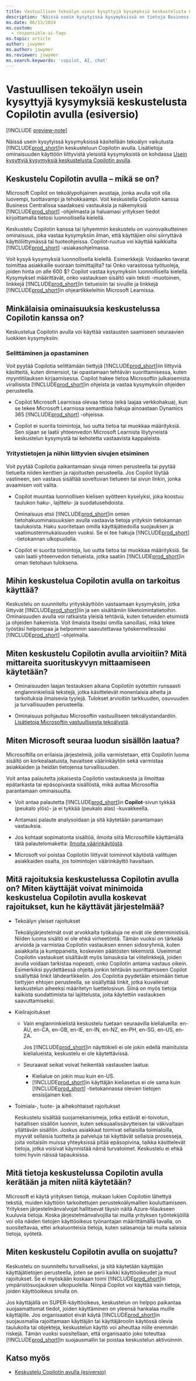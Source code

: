 ```yaml
---
title: Vastuullisen tekoälyn usein kysyttyjä kysymyksiä keskustelusta Copilotin avulla (esiversio)
description: 'Näissä usein kysytyissä kysymyksissä on tietoja Business Centralin keskustelussa Copilotin avulla. Niissä käsitellään tärkeitä huomioitavia ja niissä on tietoja siitä, miten tekoälyä käytetään sekä miten sitä on testattu ja arvioitu. Lisäksi käsitellään mahdollisia rajoituksia.'
ms.date: 06/13/2024
ms.custom:
  - responsible-ai-faqs
ms.topic: article
author: jswymer
ms.author: jswymer
ms.reviewer: jswymer
ms.search.keywords: 'copilot, AI, chat'
---
```

# Vastuullisen tekoälyn usein kysyttyjä kysymyksiä keskustelusta Copilotin avulla (esiversio)

[!INCLUDE [preview-note](~/../shared-content/shared/preview-includes/production-ready-preview-dynamics365.md)]

Näissä usein kysytyissä kysymyksissä käsitellään tekoälyn vaikutusta [!INCLUDE[prod_short](includes/prod_short.md)]in keskusteluun Copilotin avulla. Lisätietoja ominaisuuden käyttöön liittyvistä yleisistä kysymyksistä on kohdassa [Usein kysyttyjä kysymyksiä keskustelusta Copilotin avulla](chat-with-copilot-faq.md).

## Keskustelu Copilotin avulla – mikä se on?

Microsoft Copilot on tekoälypohjainen avustaja, jonka avulla voit olla luovempi, tuottavampi ja tehokkaampi. Voit keskustella Copilotin kanssa Business Centralissa saadaksesi vastauksia ja näkemyksiä [!INCLUDE[prod_short](includes/prod_short.md)] -ohjelmasta ja haluamasi yrityksen tiedot kirjoittamalla tietosi luonnollisella kielellä.

Keskustelu Copilotin kanssa tai lyhyemmin keskustelu on vuorovaikutteinen ominaisuus, joka vastaa kysymyksiin ilman, että käyttäjien olisi siirryttävä käyttöliittymässä tai tuoteohjeissa. Copilot-ruutua voi käyttää kaikkialta [!INCLUDE[prod_short](includes/prod_short.md)] -asiakasohjelmassa.

Voit kysyä kysymyksiä luonnollisella kielellä. Esimerkkejä: Voidaanko tavarat toimittaa asiakkaille suoraan toimittajilta? tai Onko varastossa työtuoleja, joiden hinta on alle 600 $? Copilot vastaa kysymyksiin luonnollisella kielellä. Kysymykset määrittävät, onko vastauksen sisältö vain teksti -muotoinen, linkkejä [!INCLUDE[prod_short](includes/prod_short.md)]in tietueisiin tai sivuille ja linkkejä [!INCLUDE[prod_short](includes/prod_short.md)]in ohjeartikkeleihin Microsoft Learnissa.

## Minkälaisia ominaisuuksia keskustelussa Copilotin kanssa on?

Keskustelua Copilotin avulla voi käyttää vastausten saamiseen seuraavien luokkien kysymyksiin:

### Selittäminen ja opastaminen

Voit pyytää Copilotia selittämään tiettyjä [!INCLUDE[prod_short](includes/prod_short.md)]iin liittyviä käsitteitä, kuten dimensiot, tai opastamaan tehtävän suorittamisessa, kuten myyntitilauksen kirjaamisessa. Copilot hakee tietoa Microsoftin julkaisemista virallisista [!INCLUDE[prod_short](includes/prod_short.md)]in ohjeista ja vastaa kysymyksiin ohjeiden perusteella.

- Copilot Microsoft Learnissa olevaa tietoa (eikä laajaa verkkohakua), kun se tekee Microsoft Learnissa semanttisia hakuja ainoastaan Dynamics 365 [!INCLUDE[prod_short](includes/prod_short.md)] -ohjeissa.

- Copilot ei suorita toimintoja, luo uutta tietoa tai muokkaa määrityksiä. Sen sijaan se laatii yhteenvedon Microsoft Learnista löytyneistä keskustelun kysymystä tai kehotetta vastaavista kappaleista.

### Yritystietojen ja niihin liittyvien sivujen etsiminen

Voit pyytää Copilotia paikantamaan sivuja nimen perusteella tai pyytää tietueita niiden kenttien ja rajoitusten perusteella. Jos Copilot löytää vastineen, sen vastaus sisältää soveltuvan tietueen tai sivun linkin, jonka avaamisen voit valita.

- Copilot muuntaa luonnollisen kielisen syötteen kyselyksi, joka koostuu taulukon haku-, lajittelu- ja suodatusehdoista.

  Ominaisuus etsii [!INCLUDE[prod_short](includes/prod_short.md)]in omien tietohakuominaisuuksien avulla vastaavia tietoja yrityksin tietokannan taulukoista. Haku suoritetaan omilla käyttäjätiedoilla suojauksen ja vaatimustenmukaisuuden vuoksi. Se ei tee hakuja [!INCLUDE[prod_short](includes/prod_short.md)] -tietokannan ulkopuolella.

- Copilot ei suorita toimintoja, luo uutta tietoa tai muokkaa määrityksiä. Se vain laatii yhteenvedon tietueista, jotka saatiin [!INCLUDE[prod_short](includes/prod_short.md)]in oman tietohaun tuloksena. 

## Mihin keskustelua Copilotin avulla on tarkoitus käyttää?

Keskustelu on suunniteltu yrityskäyttöön vastaamaan kysymyksiin, jotka liittyvät [!INCLUDE[prod_short](includes/prod_short.md)]iin ja sen sisältämiin liiketoimintatietoihin. Ominaisuuden avulla voi ratkaista yleisiä tehtäviä, kuten tietueiden etsimistä ja ohjeiden hakemista. Voit ilmaista itseäsi omilla sanoillasi, mikä tekee työstäsi helpompaa ja helpommin saavutettavaa työskennellessäsi [!INCLUDE[prod_short](includes/prod_short.md)] -ohjelmalla.

## Miten keskustelu Copilotin avulla arvioitiin? Mitä mittareita suorituskyvyn mittaamiseen käytetään?

- Ominaisuuden laajan testauksen aikana Copilotiin syötettiin runsaasti englanninkielisiä tekstejä, jotka käsittelevät monenlaisia aiheita ja tarkoituksia ilmaisevia tyylejä. Tulokset arvioitiin tarkkuuden, osuvuuden ja turvallisuuden perusteella.
  
- Ominaisuus pohjautuu Microsoftin vastuulliseen tekoälystandardiin. [Lisätietoja Microsoftin vastuullisesta tekoälystä](https://aka.ms/RAI).

## Miten Microsoft seuraa luodun sisällön laatua?

Microsoftilla on erilaisia järjestelmiä, joilla varmistetaan, että Copilotin luoma sisältö on korkealaatuista, havaitsee väärinkäytön sekä varmistaa asiakkaiden ja heidän tietojensa turvallisuuden.

Voit antaa palautetta jokaisesta Copilotin vastauksesta ja ilmoittaa epätarkasta tai epäsopivasta sisällöstä, mikä auttaa Microsoftia parantamaan ominaisuutta. 

- Voit antaa palautetta [!INCLUDE[prod_short](includes/prod_short.md)]in **Copilot**-sivun tykkää (peukalo ylös)- ja ei tykkää (peukalo alas) -kuvakkeella.
  
- Antamasi palaute analysoidaan ja sitä käytetään parantamaan vastauksia.
  
- Jos kohtaat sopimatonta sisältöä, ilmoita siitä Microsoftille käyttämällä tätä palautelomaketta: [Ilmoita väärinkäytöstä](https://go.microsoft.com/fwlink/?linkid=2249810).
  
- Microsoft voi poistaa Copilotiin liittyvät toiminnot käytöstä valittujen asiakkaiden osalta, jos toimintojen väärinkäyttö havaitaan.

## Mitä rajoituksia keskustelussa Copilotin avulla on? Miten käyttäjät voivat minimoida keskustelua Copilotin avulla koskevat rajoitukset, kun he käyttävät järjestelmää?

- Tekoälyn yleiset rajoitukset

  Tekoälyjärjestelmät ovat arvokkaita työkaluja ne eivät ole deterministisiä. Niiden luoma sisältö ei ole ehkä virheetöntä. Tämän vuoksi on tärkeää arvioida ja varmistaa Copilotin vastauksen ennen sidosryhmiä, kuten asiakkaita ja kumppaneita, koskevien päätösten tekemistä. Useimmat Copilotin vastaukset sisältävät myös lainauksia tai viitelinkkejä, joiden avulla voidaan tarkistaa nopeasti, onko Copilotin antama vastaus oikein. Esimerkiksi pyydettäessä ohjeita jonkin tehtävän suorittamiseen Copilot sisällyttää linkit lähdeartikkeliin. Jos Copilotia pyydetään etsimään tietue tiettyjen ehtojen perusteella, se sisällyttää linkit, jotka kuvailevat keskustelun aiheeksi määritetyn luettelosivun. Siinä on myös tietoja kaikista suodattimista tai lajittelusta, joita käytettiin vastauksen saavuttamiseksi.

- Kielirajoitukset

  - Vain englanninkielistä keskustelu tuetaan seuraavilla kielialueilla: en-AU, en-CA, en-GB, en-IE, en-IN, en-NZ, en-PH, en-SG, en-US, en-ZA.

    Jos [!INCLUDE[prod_short](includes/prod_short.md)]in näyttökieli ei ole jokin edellä mainituista kielialueista, keskustelu ei ole käytettävissä.

  - Seuraavat seikat voivat heikentää vastausten laatua:
    - Kielialue on jokin muu kuin en-US.
    - [!INCLUDE[prod_short](includes/prod_short.md)]in käyttäjän kieliasetus ei ole sama kuin [!INCLUDE[prod_short](includes/prod_short.md)] -tietokannassa olevien tietojen ensisijainen kieli.

- Toimiala-, tuote- ja aihekohtaiset rajoitukset

   Keskustelu sisältää suojamekanismeja, jotka estävät ei-toivotun, haitallisen sisällön luonnin, kuten seksuaalissävytteisen tai väkivaltaan yllättävän sisällön. Joskus asiakkaat toimivat sellaisilla toimialoilla, myyvät sellaisia tuotteita ja palveluja tai käyttävät sellaisia prosesseja, joita voitaisiin muissa yhteyksissä pitää epäsopivina, taikka käsittelevät tietoja, jotka voisivat käynnistää nämä turvatoimet. Keskustelu ei ehkä toimi hyvin näissä tapauksissa.

<!--## What operational factors and settings allow for effective and responsible use of the feature?-->

## Mitä tietoja keskustelussa Copilotin avulla kerätään ja miten niitä käytetään?

Microsoft ei käytä yrityksen tietoja, mukaan lukien Copilotiin lähettyä tekstiä, muiden käyttöön tarkoitettujen perustekoälymallien kouluttamiseen. Yrityksen järjestelmänvalvojat hallitsevat täysin näitä Azure-tilaukseen kuuluvia tietoja. Koska järjestelmänvalvojilla tai muilla yrityksen työntekijöillä voi olla näiden tietojen käyttöoikeus työnantajan määrittämällä tavalla, on suositeltavaa, ettei arkaluonteisia tietoja, kuten salasanoja tai muita salaisia tietoja, syötetä.

## Miten keskustelu Copilotin avulla on suojattu?

Keskustelu on suunniteltu turvalliseksi, ja sitä käytetään käyttäjän käyttäjätietojen perusteella, joten se perii kaikki käyttöoikeudet ja muut rajoitukset. Se ei myöskään koskaan toimi [!INCLUDE[prod_short](includes/prod_short.md)]in ympäristösuojauksen ulkopuolella. Niinpä Copilot voi käyttää vain tietoja, joiden käyttöoikeus sinulla on.

Jos käyttäjällä on SUPER-käyttöoikeus, keskustelun on helppo paikantaa suojaamattomat tiedot, joiden käyttäminen on yleensä hankalaa muille käyttäjille. Jos organisaatiot eivät käytä [!INCLUDE[prod_short](includes/prod_short.md)]in suojausmallia rajoittamaan käyttäjän tai käyttäjäroolin käytössä olevia taulukoita tai objekteja, keskustelun käyttö voi aiheuttaa niille enemmän riskejä. Tämän vuoksi suositellaan, että organisaatio joko toteuttaa [!INCLUDE[prod_short](includes/prod_short.md)]in suojausmallin tai poistaa keskustelun aktivoinnin.

## Katso myös

- [Keskustelu Copilotin avulla (esiversio)](chat-with-copilot.md)

